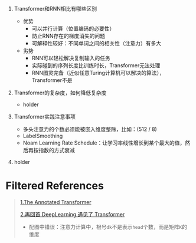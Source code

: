 1. Transformer和RNN相比有哪些区别
    - 优势
        - 可以并行计算（位置编码的必要性）
        - 防止RNN存在的梯度消失的问题
        - 可解释性较好：不同单词之间的相关性（注意力）有多大
    - 劣势
        - RNN可以轻松解决复制输入的任务
        - 实际碰到的序列长度比训练时长，Transformer无法处理
        - RNN图灵完备（近似任意Turing计算机可以解决的算法），Transformer不是
    
2. Transformer的复杂度，如何降低复杂度
    - holder
    
3. Transformer实践注意事项
    - 多头注意力的个数必须能被嵌入维度整除，比如：(512 / 8)
    - LabelSmoothing
    - Noam Learning Rate Schedule：让学习率线性增长到某个最大的值，然后再按指数的方式衰减
    
100. holder


# Filtered References
> [1.The Annotated Transformer](https://nlp.seas.harvard.edu/2018/04/03/attention.html)
>
> [2.再回首 DeepLearning 遇见了 Transformer](https://mp.weixin.qq.com/s/a3sbbCYioAPkK471BRBPyw)
>   - 配图中错误：注意力计算中，根号`dk`不是表示`head`个数，而是矩阵`K`的维度
